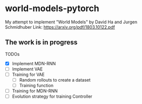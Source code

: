 # world-models-pytorch
My attempt to implement "World Models" by David Ha and Jurgen Schmidhuber
Link: https://arxiv.org/pdf/1803.10122.pdf
## The work is in progress


TODOs

- [x] Implement MDN-RNN
- [ ] Implement VAE
- [ ] Training for VAE
    - [ ] Random rollouts to create a dataset
    - [ ] Training function
- [ ] Training for MDN-RNN
- [ ] Evolution strategy for training Controller
